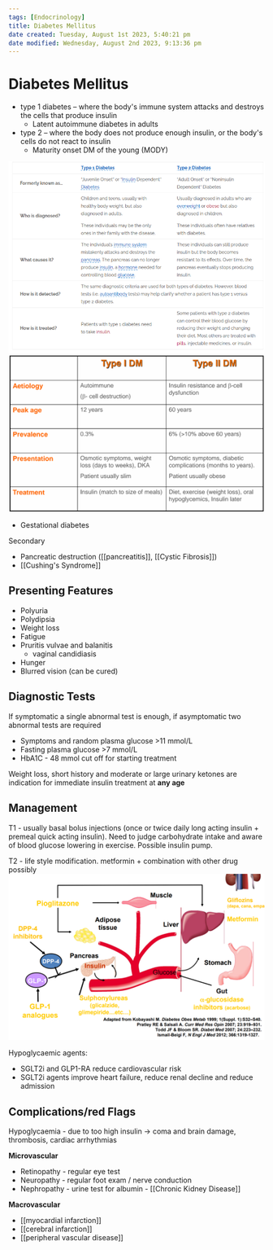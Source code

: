 ```yaml
---
tags: [Endocrinology]
title: Diabetes Mellitus
date created: Tuesday, August 1st 2023, 5:40:21 pm
date modified: Wednesday, August 2nd 2023, 9:13:36 pm
---
```



# Diabetes Mellitus

- type 1 diabetes – where the body's immune system attacks and destroys the cells that produce insulin
  - Latent autoimmune diabetes in adults
- type 2 – where the body does not produce enough insulin, or the body's cells do not react to insulin
  - Maturity onset DM of the young (MODY)

![](z_attachments/6rvEbtY.png)
![](z_attachments/cDC0vhB.png)

- Gestational diabetes

Secondary

- Pancreatic destruction ([[pancreatitis]], [[Cystic Fibrosis]])
- [[Cushing's Syndrome]]

## Presenting Features

- Polyuria
- Polydipsia
- Weight loss
- Fatigue
- Pruritis vulvae and balanitis
  - vaginal candidiasis
- Hunger
- Blurred vision (can be cured)

## Diagnostic Tests

If symptomatic a single abnormal test is enough, if asymptomatic two abnormal tests are required

- Symptoms and random plasma glucose >11 mmol/L
- Fasting plasma glucose >7 mmol/L
- HbA1C - 48 mmol cut off for starting treatment

Weight loss, short history and moderate or large urinary ketones are indication for immediate insulin treatment at **any age**

## Management

T1 - usually basal bolus injections (once or twice daily long acting insulin + premeal quick acting insulin). Need to judge carbohydrate intake and aware of blood glucose lowering in exercise. Possible insulin pump.

T2 - life style modification. metformin + combination with other drug possibly
![](z_attachments/UgXjHX4.png)

Hypoglycaemic agents:

- SGLT2i and GLP1-RA reduce cardiovascular risk
- SGLT2i agents improve heart failure, reduce renal decline and reduce admission

## Complications/red Flags

Hypoglycaemia - due to too high insulin -> coma and brain damage, thrombosis, cardiac arrhythmias

**Microvascular**

- Retinopathy - regular eye test
- Neuropathy - regular foot exam / nerve conduction
- Nephropathy - urine test for albumin - [[Chronic Kidney Disease]]

**Macrovascular**

- [[myocardial infarction]]
- [[cerebral infarction]]
- [[peripheral vascular disease]]
